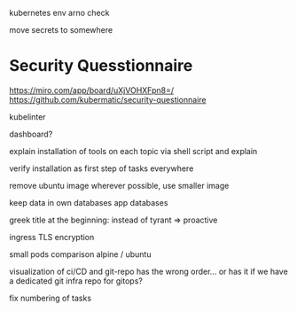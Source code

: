 
kubernetes env
arno check


move secrets to somewhere

# Security Quesstionnaire
https://miro.com/app/board/uXjVOHXFpn8=/
https://github.com/kubermatic/security-questionnaire

kubelinter

dashboard?


explain installation of tools on each topic via shell script and explain

verify installation as first step of tasks everywhere

remove ubuntu image wherever possible, use smaller image

keep data in own databases app databases

greek title at the beginning:
instead of tyrant => proactive

ingress TLS encryption

small pods comparison alpine / ubuntu

visualization of ci/CD and git-repo has the wrong order... or has it if we have a dedicated git infra repo for gitops?

fix numbering of tasks

